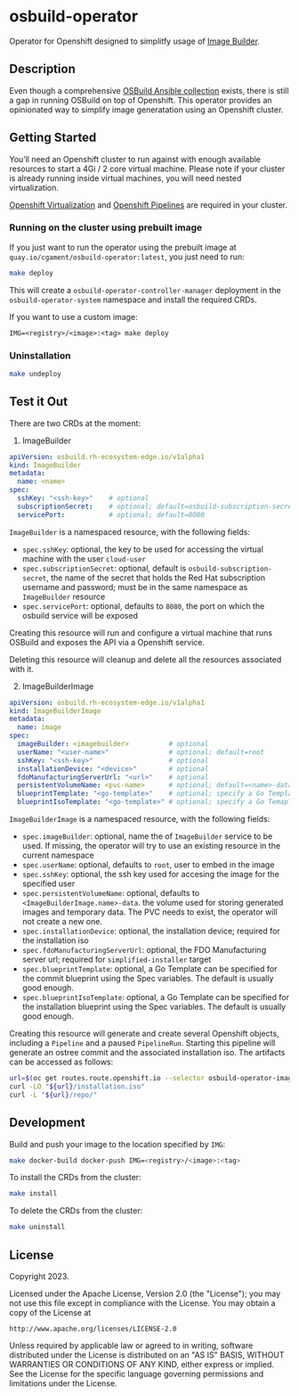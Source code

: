 # osbuild-operator
Operator for Openshift designed to simplitfy usage of [Image Builder](https://access.redhat.com/documentation/en-us/red_hat_enterprise_linux/9/html/composing_a_customized_rhel_system_image/index).

## Description
Even though a comprehensive [OSBuild Ansible collection](https://github.com/redhat-cop/infra.osbuild) exists, there is still a gap in running OSBuild on top of Openshift. This operator provides an opinionated way to simplify image generatation using an Openshift cluster.

## Getting Started
You’ll need an Openshift cluster to run against with enough available resources to start a 4Gi / 2 core virtual machine. Please note if your cluster is already running inside virtual machines, you will need nested virtualization.

[Openshift Virtualization](https://docs.openshift.com/container-platform/4.13/virt/about-virt.html) and [Openshift Pipelines](https://docs.openshift.com/container-platform/4.13/cicd/pipelines/op-release-notes.html) are required in your cluster.

### Running on the cluster using prebuilt image

If you just want to run the operator using the prebuilt image at `quay.io/cgament/osbuild-operator:latest`, you just need to run:

```sh
make deploy
```

This will create a `osbuild-operator-controller-manager` deployment in the `osbuild-operator-system` namespace and install the required CRDs.

If you want to use a custom image:

```
IMG=<registry>/<image>:<tag> make deploy
```

### Uninstallation

```sh
make undeploy
```

## Test it Out

There are two CRDs at the moment:

1. ImageBuilder

```yaml
apiVersion: osbuild.rh-ecosystem-edge.io/v1alpha1
kind: ImageBuilder
metadata:
  name: <name>
spec:
  sshKey: "<ssh-key>"    # optional
  subscriptionSecret:    # optional; default=osbuild-subscription-secret
  servicePort:           # optional; default=8080
```

`ImageBuilder` is a namespaced resource, with the following fields:
  * `spec.sshKey`: optional, the key to be used for accessing the virtual machine with the user `cloud-user`
  * `spec.subscriptionSecret`: optional, default is `osbuild-subscription-secret`, the name of the secret that holds the Red Hat subscription username and password; must be in the same namespace as `ImageBuilder` resource
  * `spec.servicePort`: optional, defaults to `8080`, the port on which the osbuild service will be exposed

Creating this resource will run and configure a virtual machine that runs OSBuild and exposes the API via a Openshift service.

Deleting this resource will cleanup and delete all the resources associated with it.

2. ImageBuilderImage

```yaml
apiVersion: osbuild.rh-ecosystem-edge.io/v1alpha1
kind: ImageBuilderImage
metadata:
  name: image
spec:
  imageBuilder: <imagebuilder>          # optional
  userName: "<user-name>"               # optional; default=root
  sshKey: "<ssh-key>"                   # optional
  installationDevice: "<device>"        # optional
  fdoManufacturingServerUrl: "<url>"    # optional
  persistentVolumeName: <pvc-name>      # optional; default=<name>-data
  blueprintTemplate: "<go-template>"    # optional; specify a Go Template for the commit blueprint
  blueprintIsoTemplate: "<go-template>" # optional; specify a Go Temaplte for the installer iso blueprint
```

`ImageBuilderImage` is a namespaced resource, with the following fields:
  * `spec.imageBuilder`: optional, name the of `ImageBuilder` service to be used. If missing, the operator will try to use an existing resource in the current namespace
  * `spec.userName`: optional, defaults to `root`, user to embed in the image
  * `spec.sshKey`: optional, the ssh key used for accesing the image for the specified user
  * `spec.persistentVolumeName`: optional, defaults to `<ImageBuilderImage.name>-data`. the volume used for storing generated images and temporary data. The PVC needs to exist, the operator will not create a new one.
  * `spec.installationDevice`: optional, the installation device; required for the installation iso
  * `spec.fdoManufacturingServerUrl`: optional, the FDO Manufacturing server url; required for `simplified-installer` target
  * `spec.blueprintTemplate`: optional, a Go Template can be specified for the commit blueprint using the Spec variables. The default is usually good enough.
  * `spec.blueprintIsoTemplate`: optional, a Go Template can be specified for the installation blueprint using the Spec variables. The default is usually good enough.

Creating this resource will generate and create several Openshift objects, including a `Pipeline` and a paused `PipelineRun`. Starting this pipeline will generate an ostree commit and the associated installation iso. The artifacts can be accessed as follows:

```sh
url=$(oc get routes.route.openshift.io --selector osbuild-operator-image -o json | jq -r '.items[].spec.host')
curl -LO "${url}/installation.iso"
curl -L "${url}/repo/"
```

## Development

Build and push your image to the location specified by `IMG`:

```sh
make docker-build docker-push IMG=<registry>/<image>:<tag>
```

To install the CRDs from the cluster:
```sh
make install
```

To delete the CRDs from the cluster:

```sh
make uninstall
```

## License

Copyright 2023.

Licensed under the Apache License, Version 2.0 (the "License");
you may not use this file except in compliance with the License.
You may obtain a copy of the License at

    http://www.apache.org/licenses/LICENSE-2.0

Unless required by applicable law or agreed to in writing, software
distributed under the License is distributed on an "AS IS" BASIS,
WITHOUT WARRANTIES OR CONDITIONS OF ANY KIND, either express or implied.
See the License for the specific language governing permissions and
limitations under the License.
